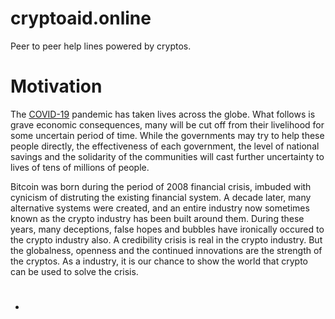 # cryptoaid.online

Peer to peer help lines powered by cryptos.

# Motivation

The [COVID-19](https://www.who.int/emergencies/diseases/novel-coronavirus-2019) pandemic has taken lives across the globe. What follows is grave economic consequences, many will be cut off from their livelihood for some uncertain period of time. While the governments may try to help these people directly, the effectiveness of each government, the level of national savings and the solidarity of the communities will cast further uncertainty to lives of tens of millions of people.

Bitcoin was born during the period of 2008 financial crisis, imbuded with cynicism of distruting the existing financial system. A decade later, many alternative systems were created, and an entire industry now sometimes known as the crypto industry has been built around them. During these years, many deceptions, false hopes and bubbles have ironically occured to the crypto industry also. A credibility crisis is real in the crypto industry. But the globalness, openness and the continued innovations are the strength of the cryptos. As a industry, it is our chance to show the world that crypto can be used to solve the crisis.

# 

* 
